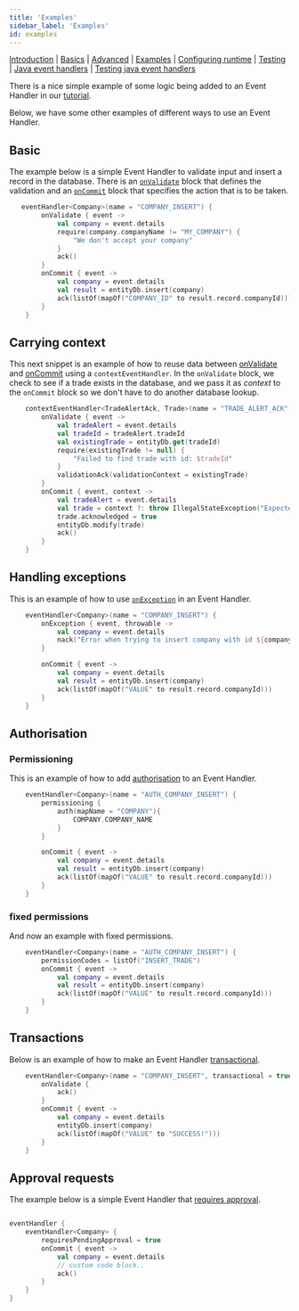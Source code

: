 ```yaml
---
title: 'Examples'
sidebar_label: 'Examples'
id: examples
---
```


[Introduction](/server/event-handler/introduction)  | [Basics](/server/event-handler/basics) | [Advanced](/server/event-handler/advanced) | [Examples](/server/event-handler/examples) | [Configuring runtime](/server/event-handler/configuring-runtime) | [Testing](/server/event-handler/testing) | [Java event handlers](/server/event-handler/java-event-handlers) | [Testing java event handlers](/server/event-handler/testing-java-event-handlers)

There is a nice simple example of some logic being added to an Event Handler in our [tutorial](/getting-started/go-to-the-next-level/setting-genesis-evaluator-rules/#update-the-event-handler). 

Below, we have some other examples of different ways to use an Event Handler.

## Basic
The example below is a simple Event Handler to validate input and insert a record in the database. There is an [`onValidate`](/server/event-handler/basics/#adding-validation) block that defines the validation and an [`onCommit`](/server/event-handler/basics/#a-simple-example-of-an-event-handler) block that specifies the action that is to be taken.
```kotlin
   eventHandler<Company>(name = "COMPANY_INSERT") {
        onValidate { event ->
            val company = event.details
            require(company.companyName != "MY_COMPANY") {
                "We don't accept your company"
            }
            ack()
        }
        onCommit { event ->
            val company = event.details
            val result = entityDb.insert(company)
            ack(listOf(mapOf("COMPANY_ID" to result.record.companyId)))
        }
    }
```

## Carrying context
This next snippet is an example of how to reuse data between [onValidate](/server/event-handler/basics/#adding-validation) and [onCommit](/server/event-handler/basics/#a-simple-example-of-an-event-handler) using a `contextEventHandler`. In the `onValidate` block, we check to see if a trade exists in the database, and we pass it as _context_ to the `onCommit` block so we don't have to do another database lookup.

```kotlin
    contextEventHandler<TradeAlertAck, Trade>(name = "TRADE_ALERT_ACK") {
        onValidate { event ->
            val tradeAlert = event.details
            val tradeId = tradeAlert.tradeId
            val existingTrade = entityDb.get(tradeId)
            require(existingTrade != null) {
                "Failed to find trade with id: $tradeId"
            }
            validationAck(validationContext = existingTrade)
        }
        onCommit { event, context ->
            val tradeAlert = event.details
            val trade = context ?: throw IllegalStateException("Expected trade with id ${tradeAlert.tradeId} as context but it is missing")
            trade.acknowledged = true
            entityDb.modify(trade)
            ack()
        }
    }
```

## Handling exceptions
This is an example of how to use [`onException`](/server/event-handler/advanced/#onexception)
in an Event Handler.
```kotlin
    eventHandler<Company>(name = "COMPANY_INSERT") {
        onException { event, throwable ->
            val company = event.details
            nack("Error when trying to insert company with id ${company.companyId}! ${throwable.message}")
        }

        onCommit { event ->
            val company = event.details
            val result = entityDb.insert(company)
            ack(listOf(mapOf("VALUE" to result.record.companyId)))
        }
    }
```

## Authorisation
### Permissioning
This is an example of how to add [authorisation](/server/event-handler/advanced/#permissioning-and-permissioncodes)
to an Event Handler.

```kotlin
    eventHandler<Company>(name = "AUTH_COMPANY_INSERT") {
        permissioning {
            auth(mapName = "COMPANY"){
                COMPANY.COMPANY_NAME
            }
        }

        onCommit { event ->
            val company = event.details
            val result = entityDb.insert(company)
            ack(listOf(mapOf("VALUE" to result.record.companyId)))
        }
    }
```

### fixed permissions
And now an example with fixed permissions.

```kotlin
    eventHandler<Company>(name = "AUTH_COMPANY_INSERT") {
        permissionCodes = listOf("INSERT_TRADE")
        onCommit { event ->
            val company = event.details
            val result = entityDb.insert(company)
            ack(listOf(mapOf("VALUE" to result.record.companyId)))
        }
    }
```

## Transactions
Below is an example of how to make an Event Handler [transactional](/server/event-handler/basics/#transactional-event-handlers-acid).

```kotlin
    eventHandler<Company>(name = "COMPANY_INSERT", transactional = true) {
        onValidate {
            ack()
        }
        onCommit { event ->
            val company = event.details
            entityDb.insert(company)
            ack(listOf(mapOf("VALUE" to "SUCCESS!")))
        }
    }
```

## Approval requests
The example below is a simple Event Handler that [requires approval](/server/event-handler/advanced/#pending-approvals).
```kotlin

eventHandler {
    eventHandler<Company> {
        requiresPendingApproval = true
        onCommit { event ->
            val company = event.details
            // custom code block..
            ack()
        }
    }
}
```
